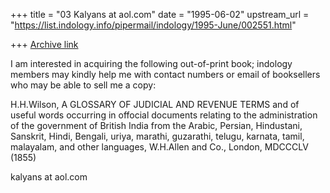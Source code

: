 +++
title = "03 Kalyans at aol.com"
date = "1995-06-02"
upstream_url = "https://list.indology.info/pipermail/indology/1995-June/002551.html"

+++
[Archive link](https://list.indology.info/pipermail/indology/1995-June/002551.html)

I am interested in acquiring the following out-of-print book; indology
members may kindly help me with contact numbers or email of booksellers who
may be able to sell me a copy:

H.H.Wilson, A GLOSSARY OF JUDICIAL AND REVENUE TERMS and of useful words
occurring in offocial documents relating to the administration of the
government of British India from the Arabic, Persian, Hindustani, Sanskrit,
Hindi, Bengali, uriya, marathi, guzarathi, telugu, karnata, tamil, malayalam,
and other languages, W.H.Allen and Co., London, MDCCCLV (1855)

kalyans at aol.com





